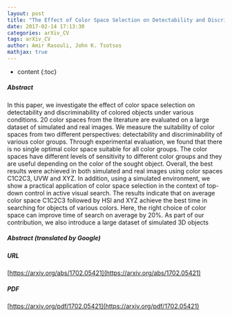 ```yaml
---
layout: post
title: "The Effect of Color Space Selection on Detectability and Discriminability of Colored Objects"
date: 2017-02-14 17:13:30
categories: arXiv_CV
tags: arXiv_CV
author: Amir Rasouli, John K. Tsotsos
mathjax: true
---
```


* content
{:toc}

##### Abstract
In this paper, we investigate the effect of color space selection on detectability and discriminability of colored objects under various conditions. 20 color spaces from the literature are evaluated on a large dataset of simulated and real images. We measure the suitability of color spaces from two different perspectives: detectability and discriminability of various color groups. Through experimental evaluation, we found that there is no single optimal color space suitable for all color groups. The color spaces have different levels of sensitivity to different color groups and they are useful depending on the color of the sought object. Overall, the best results were achieved in both simulated and real images using color spaces C1C2C3, UVW and XYZ. In addition, using a simulated environment, we show a practical application of color space selection in the context of top-down control in active visual search. The results indicate that on average color space C1C2C3 followed by HSI and XYZ achieve the best time in searching for objects of various colors. Here, the right choice of color space can improve time of search on average by 20%. As part of our contribution, we also introduce a large dataset of simulated 3D objects

##### Abstract (translated by Google)


##### URL
[https://arxiv.org/abs/1702.05421](https://arxiv.org/abs/1702.05421)

##### PDF
[https://arxiv.org/pdf/1702.05421](https://arxiv.org/pdf/1702.05421)

